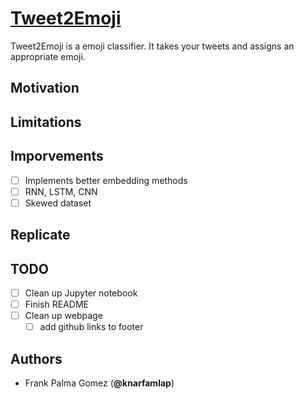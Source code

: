 # [Tweet2Emoji](https://tweet02emoji.herokuapp.com/) 

Tweet2Emoji is a emoji classifier. It takes your tweets and assigns an appropriate emoji. 

## Motivation

## Limitations

## Imporvements
- [ ] Implements better embedding methods
- [ ] RNN, LSTM, CNN
- [ ] Skewed dataset 

## Replicate 

## TODO
- [ ] Clean up Jupyter notebook
- [ ] Finish README
- [ ] Clean up webpage
  - [ ] add github links to footer

## Authors
- Frank Palma Gomez  (**@knarfamlap**)